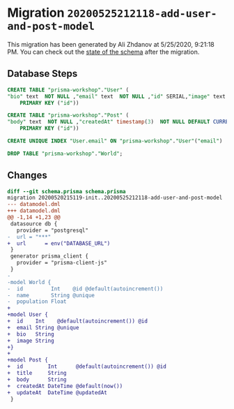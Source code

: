 # Migration `20200525212118-add-user-and-post-model`

This migration has been generated by Ali Zhdanov at 5/25/2020, 9:21:18 PM.
You can check out the [state of the schema](./schema.prisma) after the migration.

## Database Steps

```sql
CREATE TABLE "prisma-workshop"."User" (
"bio" text  NOT NULL ,"email" text  NOT NULL ,"id" SERIAL,"image" text  NOT NULL ,
    PRIMARY KEY ("id"))

CREATE TABLE "prisma-workshop"."Post" (
"body" text  NOT NULL ,"createdAt" timestamp(3)  NOT NULL DEFAULT CURRENT_TIMESTAMP,"id" SERIAL,"title" text  NOT NULL ,"updateAt" timestamp(3)  NOT NULL ,
    PRIMARY KEY ("id"))

CREATE UNIQUE INDEX "User.email" ON "prisma-workshop"."User"("email")

DROP TABLE "prisma-workshop"."World";
```

## Changes

```diff
diff --git schema.prisma schema.prisma
migration 20200520215119-init..20200525212118-add-user-and-post-model
--- datamodel.dml
+++ datamodel.dml
@@ -1,14 +1,23 @@
 datasource db {
   provider = "postgresql"
-  url = "***"
+  url      = env("DATABASE_URL")
 }
 generator prisma_client {
   provider = "prisma-client-js"
 }
-     
-model World {
-  id         Int    @id @default(autoincrement())
-  name       String @unique
-  population Float
+
+model User {
+  id    Int    @default(autoincrement()) @id
+  email String @unique
+  bio   String
+  image String
+}
+
+model Post {
+  id        Int      @default(autoincrement()) @id
+  title     String
+  body      String
+  createdAt DateTime @default(now())
+  updateAt  DateTime @updatedAt
 }
```



